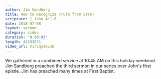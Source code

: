 ```yaml
---
author: Jim Sandberg
title: How to Recognize Truth from Error
scripture: 1 John 4:1-6
date: 2018-07-08
layout: sermon
category: video
duration: '0:30:03' 
length: 43293271
video_url: V1rvqssbLxE
---
```


We gathered in a combined service at 10:45 AM on this holiday weekend. Jim Sandberg preached the third sermon in our series over John's first epistle. Jim has preached many times at First Baptist.
